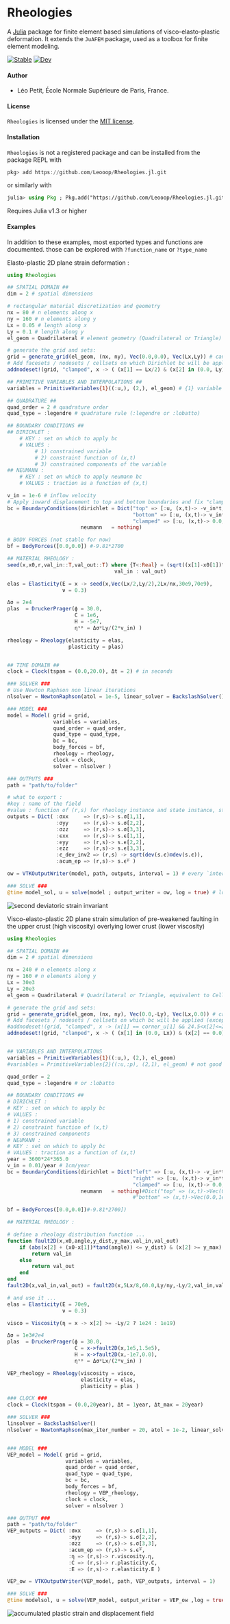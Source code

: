 # Rheologies

A [Julia](http://julialang.org) package for finite element based simulations of visco-elasto-plastic deformation. It extends the `JuAFEM` package, used as a toolbox for finite element modeling.


[![Stable](https://img.shields.io/badge/docs-stable-blue.svg)](https://Leooop.github.io/Rheologies.jl/stable)
[![Dev](https://img.shields.io/badge/docs-dev-blue.svg)](https://Leooop.github.io/Rheologies.jl/dev)
<!---
[![Build Status](https://travis-ci.com/Leooop/Rheologies.jl.svg?branch=master)](https://travis-ci.com/Leooop/Rheologies.jl)
[![Build Status](https://ci.appveyor.com/api/projects/status/github/Leooop/Rheologies.jl?svg=true)](https://ci.appveyor.com/project/Leooop/Rheologies-jl)
[![Codecov](https://codecov.io/gh/Leooop/Rheologies.jl/branch/master/graph/badge.svg)](https://codecov.io/gh/Leooop/Rheologies.jl)
[![Coveralls](https://coveralls.io/repos/github/Leooop/Rheologies.jl/badge.svg?branch=master)](https://coveralls.io/github/Leooop/Rheologies.jl?branch=master)
[![Build Status](https://api.cirrus-ci.com/github/Leooop/Rheologies.jl.svg)](https://cirrus-ci.com/github/Leooop/Rheologies.jl)
-->


#### Author
- Léo Petit, École Normale Supérieure de Paris, France.

#### License

`Rheologies` is licensed under the [MIT license](./LICENSE.md).

#### Installation

`Rheologies` is not a registered package and can be installed from the package REPL with
```julia
pkg> add https://github.com/Leooop/Rheologies.jl.git
```
or similarly with
```julia
julia> using Pkg ; Pkg.add("https://github.com/Leooop/Rheologies.jl.git")
```
Requires Julia v1.3 or higher

#### Examples

In addition to these examples, most exported types and functions are documented. those can be explored with `?function_name` or `?type_name`

Elasto-plastic 2D plane strain deformation :

```julia
using Rheologies

## SPATIAL DOMAIN ##
dim = 2 # spatial dimensions

# rectangular material discretization and geometry
nx = 80 # n elements along x
ny = 160 # n elements along y
Lx = 0.05 # length along x
Ly = 0.1 # length along y
el_geom = Quadrilateral # element geometry (Quadrilateral or Triangle)

# generate the grid and sets:
grid = generate_grid(el_geom, (nx, ny), Vec(0.0,0.0), Vec(Lx,Ly)) # can take 2 or 4 corners
# Add facesets / nodesets / cellsets on which Dirichlet bc will be applied (top, bottom, left and right boundary are implemented by default)
addnodeset!(grid, "clamped", x -> ( (x[1] == Lx/2) & (x[2] in (0.0, Ly)) ) ); # middle of the top and bottom boundaries

## PRIMITIVE VARIABLES AND INTERPOLATIONS ##
variables = PrimitiveVariables{1}((:u,), (2,), el_geom) # {1} variable :u with second order interpolation on el_geom

## QUADRATURE ##
quad_order = 2 # quadrature order
quad_type = :legendre # quadrature rule (:legendre or :lobatto)

## BOUNDARY CONDITIONS ##
## DIRICHLET :
    # KEY : set on which to apply bc
    # VALUES :
         # 1) constrained variable
         # 2) constraint function of (x,t)
         # 3) constrained components of the variable
## NEUMANN :
    # KEY : set on which to apply neumann bc
    # VALUES : traction as a function of (x,t)

v_in = 1e-6 # inflow velocity
# Apply inward displacement to top and bottom boundaries and fix "clamped" set to prevent rigid body motion
bc = BoundaryConditions(dirichlet = Dict("top" => [:u, (x,t)-> -v_in*t, 2],
                                         "bottom" => [:u, (x,t)-> v_in*t, 2],
                                         "clamped" => [:u, (x,t)-> 0.0, 1]),
                        neumann   = nothing)

# BODY FORCES (not stable for now)
bf = BodyForces([0.0,0.0]) #-9.81*2700

## MATERIAL RHEOLOGY :
seed(x,x0,r,val_in::T,val_out::T) where {T<:Real} = (sqrt((x[1]-x0[1])^2 + (x[2]-x0[2])^2) <= r ?
                                   val_in : val_out)

elas = Elasticity(E = x -> seed(x,Vec(Lx/2,Ly/2),2Lx/nx,30e9,70e9),
                  ν = 0.3)

Δσ = 2e4
plas  = DruckerPrager(ϕ = 30.0,
                      C = 1e6,
                      H = -5e7,
                      ηᵛᵖ = Δσ*Ly/(2*v_in) )

rheology = Rheology(elasticity = elas,
                    plasticity = plas)


## TIME DOMAIN ##
clock = Clock(tspan = (0.0,20.0), Δt = 2) # in seconds

### SOLVER ###
# Use Newton Raphson non linear iterations
nlsolver = NewtonRaphson(atol = 1e-5, linear_solver = BackslashSolver())

### MODEL ###
model = Model( grid = grid,
               variables = variables,
               quad_order = quad_order,
               quad_type = quad_type,
               bc = bc,
               body_forces = bf,
               rheology = rheology,
               clock = clock,
               solver = nlsolver )

### OUTPUTS ###
path = "path/to/folder"

# what to export :
#key : name of the field
#value : function of (r,s) for rheology instance and state instance, state object contains σ and ϵ (+ ϵᵖ and ϵ̅ᵖ for plastic material)
outputs = Dict( :σxx     => (r,s)-> s.σ[1,1],
                :σyy     => (r,s)-> s.σ[2,2],
                :σzz     => (r,s)-> s.σ[3,3],
                :ϵxx     => (r,s)-> s.ϵ[1,1],
                :ϵyy     => (r,s)-> s.ϵ[2,2],
                :ϵzz     => (r,s)-> s.ϵ[3,3],
                :ϵ_dev_inv2 => (r,s) -> sqrt(dev(s.ϵ)⊡dev(s.ϵ)),
                :acum_ep => (r,s)-> s.ϵ̅ᵖ )

ow = VTKOutputWriter(model, path, outputs, interval = 1) # every `interval` iteration (can also be every `frequency` seconds if `frequency` keyword is used instead)

### SOLVE ###
@time model_sol, u = solve(model ; output_writer = ow, log = true) # log enables a performance evaluation of the simulation
 ```
![second deviatoric strain invariant](https://github.com/Leooop/Rheologies.jl/blob/master/sample_pic.png)


Visco-elasto-plastic 2D plane strain simulation of pre-weakened faulting in the upper crust (high viscosity) overlying lower crust (lower viscosity)

```julia
using Rheologies

## SPATIAL DOMAIN ##
dim = 2 # spatial dimensions

nx = 240 # n elements along x
ny = 160 # n elements along y
Lx = 30e3
Ly = 20e3
el_geom = Quadrilateral # Quadrilateral or Triangle, equivalent to Cell{dim,nnodes,nfaces}

# generate the grid and sets:
grid = generate_grid(el_geom, (nx, ny), Vec(0.0,-Ly), Vec(Lx,0.0)) # can take 2 or 4 corners
# Add facesets / nodesets / cellsets on which bc will be applied (except for the top, bottom, left and right boundary that are implemented by default)
#addnodeset!(grid, "clamped", x -> (x[1] == corner_u[1] && 24.5<x[2]<=25.5));
addnodeset!(grid, "clamped", x -> ( (x[1] in (0.0, Lx)) & (x[2] == 0.0) ) );


## VARIABLES AND INTERPOLATIONS
variables = PrimitiveVariables{1}((:u,), (2,), el_geom)
#variables = PrimitiveVariables{2}((:u,:p), (2,1), el_geom) # not good !!!!

quad_order = 2
quad_type = :legendre # or :lobatto

## BOUNDARY CONDITIONS ##
# DIRICHLET :
# KEY : set on which to apply bc
# VALUES :
# 1) constrained variable
# 2) constraint function of (x,t)
# 3) constrained components
# NEUMANN :
# KEY : set on which to apply bc
# VALUES : traction as a function of (x,t)
year = 3600*24*365.0
v_in = 0.01/year # 1cm/year
bc = BoundaryConditions(dirichlet = Dict("left" => [:u, (x,t)-> -v_in*t, 1],
                                         "right" => [:u, (x,t)-> v_in*t, 1],
                                         "clamped" => [:u, (x,t)-> 0.0, 2]),
                        neumann   = nothing)#Dict("top" => (x,t)->Vec(0.0,-1e5),
                                         #"bottom" => (x,t)->Vec(0.0,1e5)) )

bf = BodyForces([0.0,0.0])#-9.81*2700])

## MATERIAL RHEOLOGY :

# define a rheology distribution function ...
function fault2D(x,x0,angle,y_dist,y_max,val_in,val_out)
    if (abs(x[2] + (x0-x[1])*tand(angle)) <= y_dist) & (x[2] >= y_max)
        return val_in
    else
        return val_out
    end
end
fault2D(x,val_in,val_out) = fault2D(x,5Lx/8,60.0,Ly/ny,-Ly/2,val_in,val_out)

# and use it ...
elas = Elasticity(E = 70e9,
                  ν = 0.3)

visco = Viscosity(η = x -> x[2] >= -Ly/2 ? 1e24 : 1e19)

Δσ = 1e3#2e4
plas  = DruckerPrager(ϕ = 30.0,
                      C = x->fault2D(x,1e5,1.5e5),
                      H = x->fault2D(x,-1e7,0.0),
                      ηᵛᵖ = Δσ*Lx/(2*v_in) )

VEP_rheology = Rheology(viscosity = visco,
                        elasticity = elas,
                        plasticity = plas )

### CLOCK ###
clock = Clock(tspan = (0.0,20year), Δt = 1year, Δt_max = 20year)

### SOLVER ###
linsolver = BackslashSolver()
nlsolver = NewtonRaphson(max_iter_number = 20, atol = 1e-2, linear_solver = linsolver)


### MODEL ###
VEP_model = Model( grid = grid,
                   variables = variables,
                   quad_order = quad_order,
                   quad_type = quad_type,
                   bc = bc,
                   body_forces = bf,
                   rheology = VEP_rheology,
                   clock = clock,
                   solver = nlsolver )

### OUTPUT ###
path = "path/to/folder"
VEP_outputs = Dict( :σxx     => (r,s)-> s.σ[1,1],
                    :σyy     => (r,s)-> s.σ[2,2],
                    :σzz     => (r,s)-> s.σ[3,3],
                    :acum_ep => (r,s)-> s.ϵ̅ᵖ,
                    :η => (r,s)-> r.viscosity.η,
                    :C => (r,s)-> r.plasticity.C,
                    :E => (r,s)-> r.elasticity.E )

VEP_ow = VTKOutputWriter(VEP_model, path, VEP_outputs, interval = 1)

### SOLVE ###
@time modelsol, u = solve(VEP_model, output_writer = VEP_ow ,log = true);

 ```

![accumulated plastic strain and displacement field](https://github.com/Leooop/Rheologies.jl/blob/master/ep_pic.png)
